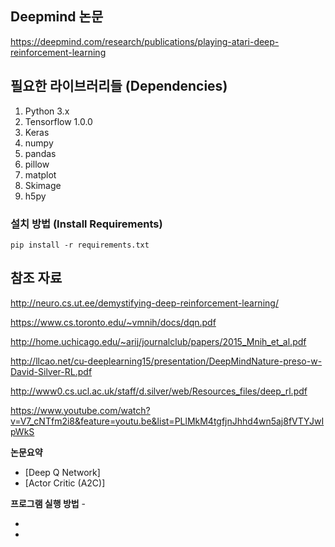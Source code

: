 ## Deepmind 논문
https://deepmind.com/research/publications/playing-atari-deep-reinforcement-learning

## 필요한 라이브러리들 (Dependencies)
1. Python 3.x
2. Tensorflow 1.0.0
3. Keras 
4. numpy
5. pandas
6. pillow
7. matplot
8. Skimage
9. h5py

### 설치 방법 (Install Requirements)
```
pip install -r requirements.txt
```


## 참조 자료 

http://neuro.cs.ut.ee/demystifying-deep-reinforcement-learning/

https://www.cs.toronto.edu/~vmnih/docs/dqn.pdf

http://home.uchicago.edu/~arij/journalclub/papers/2015_Mnih_et_al.pdf

http://llcao.net/cu-deeplearning15/presentation/DeepMindNature-preso-w-David-Silver-RL.pdf

http://www0.cs.ucl.ac.uk/staff/d.silver/web/Resources_files/deep_rl.pdf

https://www.youtube.com/watch?v=V7_cNTfm2i8&feature=youtu.be&list=PLlMkM4tgfjnJhhd4wn5aj8fVTYJwIpWkS


**논문요약** 

- [Deep Q Network]
- [Actor Critic (A2C)]

**프로그램 실행 방법** -

- 
- 
